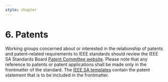 ```yaml
---
style: chapter
---
```


# 6. Patents

Working groups concerned about or interested in the relationship of patents and patent-related requirements to IEEE standards should review the IEEE SA Standards Board [Patent Committee website](https://standards.ieee.org/about/sasb/patcom/materials.html). Please note that any reference to patents or patent applications shall be made only in the frontmatter of the standard. The [IEEE SA templates](https://standards.ieee.org/develop/drafting-standard/resources.html) contain the patent statement that is to be included in the frontmatter.
